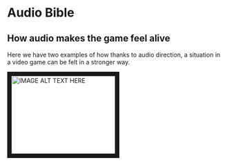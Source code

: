 # **Audio Bible**

## How audio makes the game feel alive


Here we have two examples of how thanks to audio direction, a situation in a video game can be felt in a stronger way.

<a href="https://www.youtube.com/watch?v=cUS7dC_3TpE" target="_blank"><img src="https://www.youtube.com/watch?v=cUS7dC_3TpE.jpg" 
alt="IMAGE ALT TEXT HERE" width="240" height="180" border="10" /></a>
